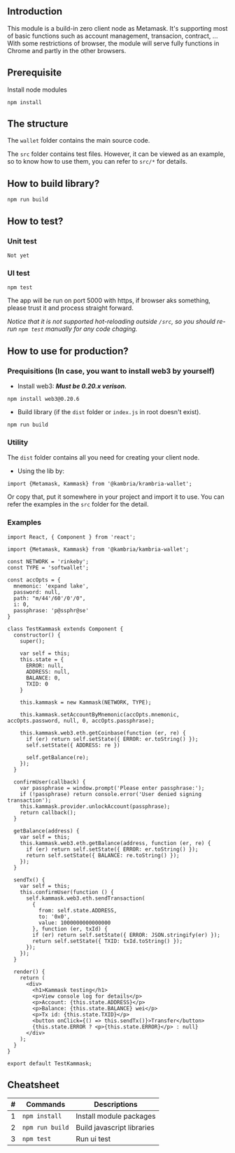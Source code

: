 ## Introduction

This module is a build-in zero client node as Metamask. It's supporting most of basic functions 
such as account management, transacion, contract, ...  With some restrictions of browser, the module will serve fully functions in Chrome and partly in the other browsers.

## Prerequisite

Install node modules

```
npm install
```

## The structure

The `wallet` folder contains the main source code.

The `src` folder contains test files. However, it can be viewed as an example, so
to know how to use them, you can refer to `src/*` for details.

## How to build library?

```
npm run build
```

## How to test?

### Unit test

```
Not yet
```

### UI test

```
npm test
```

The app will be run on port 5000 with https, if browser aks something, please trust it and process straight forward.

*Notice that it is not supported hot-reloading outside `/src`, so you should re-run `npm test` manually for any code chaging.*

## How to use for production?

### Prequisitions (In case, you want to install web3 by yourself)

* Install web3: ***Must be 0.20.x verison.***

```
npm install web3@0.20.6
```

* Build library (if the `dist` folder or `index.js` in root doesn't exist).
  
```
npm run build
```

### Utility

The `dist` folder contains all you need for creating your client node.

* Using the lib by:
```
import {Metamask, Kammask} from '@kambria/krambria-wallet';
```
Or copy that, put it somewhere in your project and import it to use. You can refer the examples in the `src` folder for the detail.


### Examples

```
import React, { Component } from 'react';

import {Metamask, Kammask} from '@kambria/kambria-wallet';

const NETWORK = 'rinkeby';
const TYPE = 'softwallet';

const accOpts = {
  mnemonic: 'expand lake',
  password: null,
  path: "m/44'/60'/0'/0",
  i: 0,
  passphrase: 'p@ssphr@se'
}

class TestKammask extends Component {
  constructor() {
    super();

    var self = this;
    this.state = {
      ERROR: null,
      ADDRESS: null,
      BALANCE: 0,
      TXID: 0
    }

    this.kammask = new Kammask(NETWORK, TYPE);

    this.kammask.setAccountByMnemonic(accOpts.mnemonic, accOpts.password, null, 0, accOpts.passphrase);

    this.kammask.web3.eth.getCoinbase(function (er, re) {
      if (er) return self.setState({ ERROR: er.toString() });
      self.setState({ ADDRESS: re })

      self.getBalance(re);
    });
  }

  confirmUser(callback) {
    var passphrase = window.prompt('Please enter passphrase:');
    if (!passphrase) return console.error('User denied signing transaction');
    this.kammask.provider.unlockAccount(passphrase);
    return callback();
  }

  getBalance(address) {
    var self = this;
    this.kammask.web3.eth.getBalance(address, function (er, re) {
      if (er) return self.setState({ ERROR: er.toString() });
      return self.setState({ BALANCE: re.toString() });
    });
  }

  sendTx() {
    var self = this;
    this.confirmUser(function () {
      self.kammask.web3.eth.sendTransaction(
        {
          from: self.state.ADDRESS,
          to: '0x0',
          value: 1000000000000000
        }, function (er, txId) {
        if (er) return self.setState({ ERROR: JSON.stringify(er) });
        return self.setState({ TXID: txId.toString() });
      });
    });
  }

  render() {
    return (
      <div>
        <h1>Kammask testing</h1>
        <p>View console log for details</p>
        <p>Account: {this.state.ADDRESS}</p>
        <p>Balance: {this.state.BALANCE} wei</p>
        <p>Tx id: {this.state.TXID}</p>
        <button onClick={() => this.sendTx()}>Transfer</button>
        {this.state.ERROR ? <p>{this.state.ERROR}</p> : null}
      </div>
    );
  }
}

export default TestKammask;
```

## Cheatsheet

| # | Commands | Descriptions |
| :-: | - | - |
| 1 | `npm install` | Install module packages |
| 2 | `npm run build` | Build javascript libraries |
| 3 | `npm test` | Run ui test |
